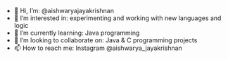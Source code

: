 - 👋 Hi, I’m: @aishwaryajayakrishnan
- 👀 I’m interested in: experimenting and working with new languages and logic
- 🌱 I’m currently learning: Java programming
- 💞️ I’m looking to collaborate on: Java & C programming projects 
- 📫 How to reach me: Instagram @aishwarya_jayakrishnan

<!---
aishwaryajayakrishnan/aishwaryajayakrishnan is a ✨ special ✨ repository because its `README.md` (this file) appears on your GitHub profile.
You can click the Preview link to take a look at your changes.
--->
